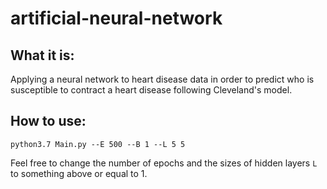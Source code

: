 # artificial-neural-network

## What it is:
Applying a neural network to heart disease data in order to predict who is
susceptible to contract a heart disease following Cleveland's model.

## How to use:

`python3.7 Main.py --E 500 --B 1 --L 5 5`

Feel free to change the number of epochs and the sizes of hidden layers
`L` to something above or equal to 1.
